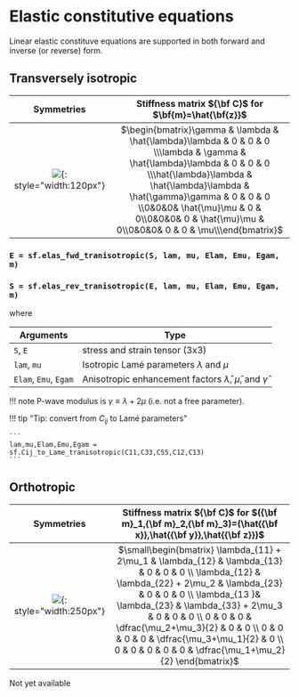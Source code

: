 # Elastic constitutive equations

Linear elastic constituve equations are supported in both forward and inverse (or reverse) form.

<!--
- Forward form ${\bf E}({\bf S})$ 
- Inverse form ${\bf S}({\bf E})$ 

where $\bf{E}$ and $\bf{S}$ are the strain and stress tensors, respectively.
-->

## Transversely isotropic

| Symmetries |  Stiffness matrix ${\bf C}$ for $\bf{m}=\hat{\bf{z}}$ | 
| :-: | :-: |
| ![](https://raw.githubusercontent.com/nicholasmr/specfab/main/images/tranisotropic/tranisotropic-elastic-bulk.png){: style="width:120px"} | $\begin{bmatrix}\gamma & \lambda & \hat{\lambda}\lambda & 0 & 0 & 0 \\\lambda & \gamma & \hat{\lambda}\lambda & 0 & 0 & 0 \\\hat{\lambda}\lambda & \hat{\lambda}\lambda & \hat{\gamma}\gamma & 0 & 0 & 0 \\0&0&0& \hat{\mu}\mu & 0 & 0\\0&0&0& 0 & \hat{\mu}\mu & 0\\0&0&0& 0 & 0 & \mu\\\end{bmatrix}$       | 

### `E = sf.elas_fwd_tranisotropic(S, lam, mu, Elam, Emu, Egam, m)`

### `S = sf.elas_rev_tranisotropic(E, lam, mu, Elam, Emu, Egam, m)`

where 

| Arguments | Type |
| --- | --- |
| `S`, `E` | stress and strain tensor (3x3) |
| `lam`, `mu` | Isotropic Lamé parameters $\lambda$ and $\mu$  |
| `Elam`, `Emu`, `Egam` | Anisotropic enhancement factors $\hat{\lambda}$, $\hat{\mu}$, and $\hat{\gamma}$  |

!!! note
    P-wave modulus is $\gamma \equiv \lambda + 2\mu$ (i.e. not a free parameter).
    
!!! tip "Tip: convert from $C_{ij}$ to Lamé parameters"

    ```
    lam,mu,Elam,Emu,Egam = sf.Cij_to_Lame_tranisotropic(C11,C33,C55,C12,C13) 
    ```

## Orthotropic

| Symmetries |  Stiffness matrix ${\bf C}$ for $({\bf m}_1,{\bf m}_2,{\bf m}_3)=(\hat{{\bf x}},\hat{{\bf y}},\hat{{\bf z}})$ | 
| :-: | :-: |
| ![](https://raw.githubusercontent.com/nicholasmr/specfab/main/images/orthotropic/orthotropic-elastic-bulk.png){: style="width:250px"} | $\small\begin{bmatrix} \lambda_{11} + 2\mu_1 & \lambda_{12} & \lambda_{13} & 0 & 0 & 0 \\ \lambda_{12} & \lambda_{22} + 2\mu_2 & \lambda_{23} & 0 & 0 & 0 \\ \lambda_{13 }& \lambda_{23} & \lambda_{33} + 2\mu_3 & 0 & 0 & 0 \\ 0 & 0 & 0 & \dfrac{\mu_2+\mu_3}{2} & 0 & 0 \\ 0 & 0 & 0 & 0 & \dfrac{\mu_3+\mu_1}{2} & 0 \\ 0 & 0 & 0 & 0 & 0 & \dfrac{\mu_1+\mu_2}{2} \end{bmatrix}$ | 

Not yet available

<!--

### `E = sf.elas_fwd_orthotropic(S, lam, mu, Elam, Emu, Egam, m)`

### `S = sf.elas_rev_orthotropic(E, lam, mu, Elam, Emu, Egam, m)`

where 

| Arguments | Type |
| --- | --- |
| `S`, `E` | stress and strain tensor (3x3) |
| `lam`, `mu` | Isotropic Lamé parameters $\lambda$ and $\mu$  |
| `Elam`, `Emu`, `Egam` | Anisotropic enhancement factors $\hat{\lambda}$, $\hat{\mu}$, and $\hat{\gamma}$  |

-->

